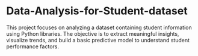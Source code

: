# Data-Analysis-for-Student-dataset
This project focuses on analyzing a dataset containing student information using Python libraries. The objective is to extract meaningful insights, visualize trends, and build a basic predictive model to understand student performance factors.

